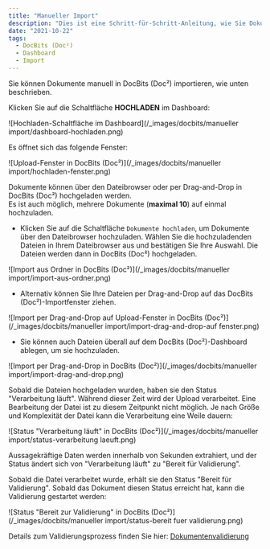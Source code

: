 ```yaml
---
title: "Manueller Import"
description: "Dies ist eine Schritt-für-Schritt-Anleitung, wie Sie Dokumente manuell in DocBits (Doc²) importieren können. Vom Hochladen der Dokumente über den Verarbeitungsstatus bis hin zur Validierung."
date: "2021-10-22"
tags:
  - DocBits (Doc²)
  - Dashboard
  - Import
---
```


Sie können Dokumente manuell in DocBits (Doc²) importieren, wie unten beschrieben.

Klicken Sie auf die Schaltfläche **HOCHLADEN** im Dashboard:

![Hochladen-Schaltfläche im Dashboard](/_images/docbits/manueller import/dashboard-hochladen.png)

Es öffnet sich das folgende Fenster:

![Upload-Fenster in DocBits (Doc²)](/_images/docbits/manueller import/hochladen-fenster.png)

Dokumente können über den Dateibrowser oder per Drag-and-Drop in DocBits (Doc²) hochgeladen werden.<br> Es ist auch möglich, mehrere Dokumente (**maximal 10**) auf einmal hochzuladen.

- Klicken Sie auf die Schaltfläche `Dokumente hochladen`, um Dokumente über den Dateibrowser hochzuladen. Wählen Sie die hochzuladenden Dateien in Ihrem Dateibrowser aus und bestätigen Sie Ihre Auswahl. Die Dateien werden dann in DocBits (Doc²) hochgeladen.

![Import aus Ordner in DocBits (Doc²)](/_images/docbits/manueller import/import-aus-ordner.png)


- Alternativ können Sie Ihre Dateien per Drag-and-Drop auf das DocBits (Doc²)-Importfenster ziehen.

![Import per Drag-and-Drop auf Upload-Fenster in DocBits (Doc²)](/_images/docbits/manueller import/import-drag-and-drop-auf fenster.png)

- Sie können auch Dateien überall auf dem DocBits (Doc²)-Dashboard ablegen, um sie hochzuladen.

![Import per Drag-and-Drop in DocBits (Doc²)](/_images/docbits/manueller import/import-drag-and-drop.png)

Sobald die Dateien hochgeladen wurden, haben sie den Status "Verarbeitung läuft". Während dieser Zeit wird der Upload verarbeitet. Eine Bearbeitung der Datei ist zu diesem Zeitpunkt nicht möglich. Je nach Größe und Komplexität der Datei kann die Verarbeitung eine Weile dauern:

![Status "Verarbeitung läuft" in DocBits (Doc²)](/_images/docbits/manueller import/status-verarbeitung laeuft.png)

Aussagekräftige Daten werden innerhalb von Sekunden extrahiert, und der Status ändert sich von "Verarbeitung läuft" zu "Bereit für Validierung".

Sobald die Datei verarbeitet wurde, erhält sie den Status "Bereit für Validierung". Sobald das Dokument diesen Status erreicht hat, kann die Validierung gestartet werden:

![Status "Bereit zur Validierung" in DocBits (Doc²)](/_images/docbits/manueller import/status-bereit fuer validierung.png)

Details zum Validierungsprozess finden Sie hier: [Dokumentenvalidierung](/docbits/document-validation/)

